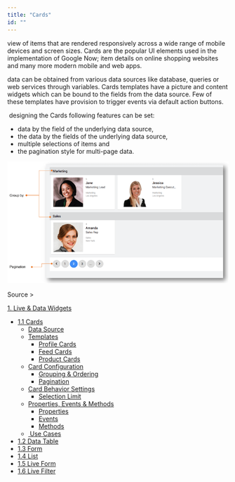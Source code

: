 ```yaml
---
title: "Cards"
id: ""
---
```


view of items that are rendered responsively across a wide range of mobile devices and screen sizes. Cards are the popular UI elements used in the implementation of Google Now; item details on online shopping websites and many more modern mobile and web apps.

data can be obtained from various data sources like database, queries or web services through variables. Cards templates have a picture and content widgets which can be bound to the fields from the data source. Few of these templates have provision to trigger events via default action buttons.

 designing the Cards following features can be set:

- data by the field of the underlying data source,
- the data by the fields of the underlying data source,
- multiple selections of items and
- the pagination style for multi-page data.

[![](../assets/cards_overview.png)](../assets/cards_overview.png)

Source >

[1\. Live & Data Widgets](/learn/app-development/widgets/widget-library/#data-live)

- [1.1 Cards](/learn/app-development/widgets/datalive/cards/)
    - [Data Source](/learn/app-development/widgets/datalive/cards/cards-data-source/)
    - [Templates](/learn/app-development/widgets/datalive/cards/cards-templates/)
        - [Profile Cards](/learn/app-development/widgets/datalive/cards/cards-templates/#profile)
        - [Feed Cards](/learn/app-development/widgets/datalive/cards/cards-templates/#feed)
        - [Product Cards](/learn/app-development/widgets/datalive/cards/cards-templates/#product)
    - [Card Configuration](/learn/app-development/widgets/datalive/cards/card-configuration/)
        - [Grouping & Ordering](/learn/app-development/widgets/datalive/cards/card-configuration/#grouping-ordering)
        - [Pagination](/learn/app-development/widgets/datalive/cards/card-configuration/#pagin)
    - [Card Behavior Settings](/learn/app-development/widgets/datalive/cards/card-behavior-settings/)
        - [Selection Limit](/learn/app-development/widgets/datalive/cards/card-behavior-settings/#selection)
    - [Properties, Events & Methods](/learn/app-development/widgets/datalive/cards/cards-properties-events-methods/)
        - [Properties](/learn/app-development/widgets/datalive/cards/cards-properties-events-methods/#properties)
        - [Events](/learn/app-development/widgets/datalive/cards/cards-properties-events-methods/#events)
        - [Methods](/learn/app-development/widgets/datalive/cards/cards-properties-events-methods/#methods)
    - [ Use Cases](/learn/app-development/widgets/datalive/cards/card-use-cases/)
- [1.2 Data Table](/learn/app-development/widgets/datalive/data-table/)
- [1.3 Form](/learn/app-development/widgets/datalive/form/)
- [1.4 List](/learn/app-development/widgets/datalive/list/)
- [1.5 Live Form](/learn/app-development/widgets/datalive/live-form/)
- [1.6 Live Filter](/learn/app-development/widgets/datalive/live-filter/)
